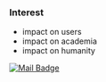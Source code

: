 ### Interest
* impact on users
* impact on academia
* impact on humanity

[![Mail Badge](https://img.shields.io/badge/Gmail-d14836?style=flat-square&logo=Gmail&logoColor=white&link=mailto:nemod.leo@snu.ac.kr)](mailto:nemod.leo@snu.ac.kr)
